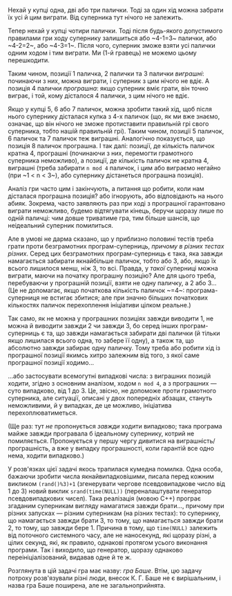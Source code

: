 ﻿Нехай у купці одна, дві або три палички. Тоді за один хід можна забрати їх усі й цим виграти. Від суперника тут нічого не залежить.

Тепер нехай у купці чотири палички. Тоді після будь-якого допустимого правилами гри ходу супернику залишиться або ~4-1=3~ палички, або ~4-2=2~, або ~4-3=1~. Після чого, суперник зможе взяти усі палички одним ходом і тим виграти. Ми (1-й гравець) не можемо цьому перешкодити.

Таким чином, позиції 1 паличка, 2 палички та 3 палички *виграшні*: починаючи з них, можна виграти, і суперник з цим нічого не вдіє. А позиція 4 палички *програшна*: якщо суперник вміє грати, він точно виграє, і той, кому дісталося 4 палички, з цим нічого не вдіє.

Якщо у купці 5, 6 або 7 паличок, можна зробити такий хід, щоб після нього супернику дісталася купка з 4-х паличок (що, як ми вже знаємо, означає, що він нічого не зможе протиставити правильній грі свого суперника, тобто нашій правильній грі). Таким чином, позиції 5 паличок, 6 паличок та 7 паличок теж виграшні. Аналогічно показується, що позиція 8 паличок програшна. І так далі: позиції, де кількість паличок кратна 4, програшні (починаючи з них, перемогти грамотного суперника неможливо), а позиції, де кількість паличок не кратна 4, виграшні (треба забирати `n mod 4` паличок, і цим або виграємо негайно (при ~1 < n < 3~), або супернику дістанеться програшна позиція).

Аналіз гри часто цим і закінчують, а питання що робити, коли нам дісталася програшна позиція? або ігнорують, або відповідають на нього абияк. Зокрема, часто заявляють раз при ході з програшної гарантовано виграти неможливо, будемо відтягувати кінець, беручи щоразу лише по одній паличці: чим довше триватиме гра, тим більше шансів, що неідеальний суперник помилиться.

Але в умові не дарма сказано, що у приблизно половині тестів треба грати проти безграмотних програм-суперниць, *причому в різних тестах різних*. Серед цих безграмотних програм-суперниць є така, яка завжди намагається забирати якнайбільше паличок, тобто або 3, або, якщо їх всього лишилося менш, ніж 3, то всі. Правда, у *такої* суперниці можна виграти, маючи на початку програшну позицію? Але для цього треба, перебуваючи у програшній позиції, взяти не одну паличку, а 2 або 3... (Це не допомагає, якщо початкова кількість паличок ~=4~: програма-суперниця не встигає збитися; але при значно більших початкових кількостях паличок перехоплення ініціативи цілком реальне.)

Так само, як не можна у програшних позиціях завжди виводити 1, не можна й виводити завжди 2 чи завжди 3, бо серед інших програм-суперниць є та, що завжди намагається забирати дві палички (й тільки якщо лишилася всього одна, то забере її одну), а також та, що абсолютно завжди забирає одну паличку. Тому треба або робити хід із програшної позиції якимсь хитро залежним від того, з якої саме програшної позиції ходимо...

...або застосувати всемогутні випадкові числа: з виграшних позицій ходити, згідно з основним аналізом, ходом `n mod 4`, а з програшних — суто випадково, від 1 до 3. Це, звісно, не допоможе проти грамотного суперника, але ситуації, описані у двох попередніх абзацах, стануть неможливими, й у випадках, де це можливо, ініціатива перехоплюватиметься.

(Ще раз: тут *не* пропонується *завжди* ходити випадково; така програма майже завжди програвала б ідеальному супернику, котрий не помиляється. Пропонується у першу чергу дивитися на виграшність/програшність, а вже у випадку програшності, коли гарантій все одно нема, ходити випадково.)

У розв'язках цієї задачі якось трапилася кумедна помилка. Одна особа, бажаючи зробити числа якнайвипадковішими, писала перед кожним викликом `(rand()%3)+1` (згенерувати чергове псевдовипадкове число від 1 до 3) новий виклик `srand(time(NULL))` (переналаштувати генератор псевдовипадкових чисел). Така реалізація (мовою C++) програє згаданим суперникам вигляду намагатися завжди брати..., причому при різних запусках — різним суперникам (на різних тестах): то супернику, що намагається завжди брати 3, то тому, що намагається завжди брати 2, то тому, що завжди бере 1. Причина в тому, що `time(NULL)` залежить від поточного системного часу, але не наносекунд, які щоразу різні, а цілих секунд, які, як правило, однакові протягом усього виконання програми. Так і виходило, що генератор, щоразу однаково переініціалізований, видавав одне й те ж.

Розглянута в цій задачі гра має назву: *гра Баше*. Втім, цю задачу потроху розв'язували різні люди, внесок К. Г. Баше не є вирішальним, і назва гра Баше поширена, але не загальноприйнята.